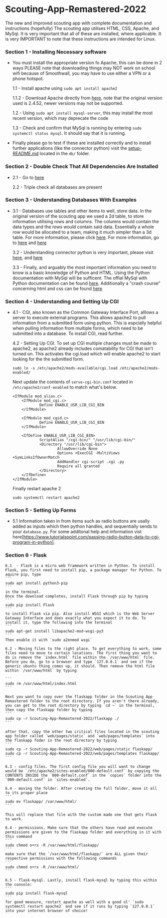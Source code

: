 # Scouting-App-Remastered-2022
The new and improved scouting app with complete documentation and instructions (hopefully)
The scouting app utilises HTML, CSS, Apache, and MySql. It is very important that all of these are installed, where applicable. It is very IMPORTANT to note that these instructions are intended for Linux. 

### **Section 1 - Installing Necessary software** 
- You must install the appropriate version fo Apache, this can be done in 2 ways
    PLEASE note that downloading things may NOT work on school wifi because of Smoothwall, you may have to use either a VPN or a phone hotspot.

    1.1 - Install apache using `sudo apt install apache2`

    1.1.2 - Download Apache directly from [here](https://httpd.apache.org/download.cgi), note that the original version used is 2.4.52, newer versions may not be supported.

    1.2 - Using `sudo apt install mysql-server`, this may install the most recent version, which may deprecate the code

    1.3 - Check and confirm that MySql is running by entering `sudo systemctl status mysql`. It should say that it is running.

- Finally please go to test if these are installed correctly and to install further applications (like the connector python) visit the [setup-README.md](https://github.com/FRC-3637-Daleks/Scouting-App-Remastered-2022/blob/14f0c79bc9d863b82ffda5790914cf5350550fc0/db/setup-README.md) located in the `db/` folder. 

### **Section 2 - Double Check That All Dependencies Are Installed**
-  
    2.1  - Go to [here](https://github.com/FRC-3637-Daleks/Scouting-App-Remastered-2022/blob/14f0c79bc9d863b82ffda5790914cf5350550fc0/db/setup-README.md)

    2.2 - Triple check all databases are present 

### **Section 3 - Understanding Databases With Examples**
- 
    3.1 - Databases use tables and other items to well, store data. In the original version of the scouting app we used a 2d table, to store information utilising rows and columns. The columns would contain the data types and the rows would contain said data. Essentially a whole row would be allocated to a team, making it much simpler than a 3d table. For more information, please click [here](https://docs.google.com/spreadsheets/d/1lCQqQTsaWcqok09gHu-j7aPdQEGYPZY-G7KIvSE3v24/edit?usp=sharing). For more information, go to [here](https://github.com/FRC-3637-Daleks/Scouting-App-Remastered-2022/blob/14f0c79bc9d863b82ffda5790914cf5350550fc0/db/setup-README.md) and [here](https://dev.mysql.com/doc/connector-python/en/connector-python-example-ddl.html)
    
    3.2 - Understanding connector python is very important, please visit [here](https://dev.mysql.com/doc/connector-python/en/connector-python-example-cursor-transaction.html), and [here](https://github.com/FRC-3637-Daleks/Scouting-App-Remastered-2022/blob/14f0c79bc9d863b82ffda5790914cf5350550fc0/db/setup-README.md)

    3.3 - Finally, and arguably the most important information you need to know is a basic knowledge of Python and HTML. Using the Python documentation with MySql will be sufficent. The offial MySql with Python documentation can be found [here](https://dev.mysql.com/doc/connector-python/en/connector-python-examples.html). Additionally a "crash course" concerning html and css can be found [here](https://youtube.com/playlist?list=PLblA84xge2_y8F1K0wzPia9V_ULVcfg4k)

### **Section 4 - Understanding and Setting Up CGI**
- 
    4.1 - CGI, also known as the Common Gateway Interface Port, alllows a server to execute external programs. This allows apache2 to pull information from a submitted form using python. This is espcially helpful when pulling information from multiple forms, which need to be submitted into a database. To install CGI, read further.
    
    4.2 - Setting Up CGI. To set up CGI multiple changes must be made to apache2, as apache2 already includes comatability for CGI that isn't turned on. 
    This activates the cgi.load which will enable apache2 to start looking for the the submitted form. 
    ```
    sudo ln -s /etc/apache2/mods-available/cgi.load /etc/apache2/mods-enabled/
    ```
    Next update the contents of `serve-cgi-bin.conf` located in `/etc/apache2/conf-enabled` to match what's below.
    ```
    <IfModule mod_alias.c>
        <IfModule mod_cgi.c>
                Define ENABLE_USR_LIB_CGI_BIN
        </IfModule>

        <IfModule mod_cgid.c>
                Define ENABLE_USR_LIB_CGI_BIN
        </IfModule>

        <IfDefine ENABLE_USR_LIB_CGI_BIN>
                ScriptAlias "/cgi-bin/" "/usr/lib/cgi-bin/"
                <Directory "/usr/lib/cgi-bin">
                        AllowOverride None
                        Options +ExecCGI -MultiViews +SymLinksIfOwnerMatch
                        AddHandler cgi-script .cgi .py
                        Require all granted
                </Directory>
        </IfDefine>
    </IfModule>
    ```
    Finally restart apache 2
    ```
    sudo systemctl restart apache2
    ```
### **Section 5 - Setting Up Forms**
- 
    5.1 Information taken in from items such as radio buttons are usally added as inputs which then python handles, and sequentially sends to your `database.py`. For some additonal help and information vist here[https://www.tutorialspoint.com/passing-radio-button-data-to-cgi-program-in-python].

### **Section 6 - Flask**

    6.1  - Flask is a micro web framework written in Python. To install Flask, you first need to install pip, a package manager for Python. To aquire pip, type
    ```
    sudo apt install python3-pip
    ```
    in the terminal.
    Once the download completes, install Flask through pip by typing
    ```
    sudo pip install Flask
    ```
    to install Flask via pip. Also install WSGI which is the Web Server Gateway Interface and does exactly what you expect it to do. To install it, type the following into the terminal
    ```
    sudo apt-get install libapache2-mod-wsgi-py3
    ```
    Then enable it with `sudo a2enmod wsgi`

    6.2 - Moving files to the right place. To get everything to work, some files need to move to certain locations. The first thing you want to do is remove the `index.html` file within the `/var/www/html` file. Before you do, go to a browser and type `127.0.0.1` and see if the generic ubuntu thing comes up, it should. Then remove the html file within `/var/www/html` by typing 
    
    ```
    sudo rm /var/www/html/index.html
    ```

    Next you want to copy over the flaskapp folder in the Scouting App Remastered folder to the root directory. If you aren't there already, you can get to the root directory by typing `cd ~` in the terminal, then copy the flaskapp folder by typing
    ```
    sudo cp -r Scouting-App-Remastered-2022/flaskapp ./
    ```
 
    after that, copy the other two critical files located in the scouting app folder called `web/pages/static` and `web/pages/templates` into the flaskapp foder in the root directory by typing
    ```
    sudo cp -r Scouting-App-Remastered-2022/web/pages/static flaskapp/
    sudo cp -r Scouting-App-Remastered-2022/web/pages/templates flaskapp/
    ```

    6.3 - config files. The first config file you will want to change would be `/etc/apache2/sites-enabled/000-default.conf` by copying the CONTENTS INSIDE the `000-default.conf` in the `copies` folder into the `000-default.conf` in `sites-enabled`.

    6.4 - moving the folder. After creating the full folder, move it all to its proper place
    ```
    sudo mv flaskapp/ /var/www/html/
    ```

    This will replace that file with the custom made one that gets Flask to work.

    6.4 - permissions. Make sure that the others have read and execute permissions are given to the flaskapp folder and everything in it with this command
    ```
    sudo chmod o+rx -R /var/www/html/flaskapp/
    ```
    make sure that the `/var/www/html/flaskapp/` are ALL given their respective permissions with the following commands
    ```
    sudo chmod o+rx -R /var/www/html/
    ```

    6.5 - flask-mysql. Lastly, install flask-mysql by typing this within the console:
    ```
    sudo pip install flask-mysql
    ```
    for good measure, restart apache as well with a good ol' `sudo systemctl restart apache2` and see if it runs by typing `127.0.0.1` into your internet browser of choice!